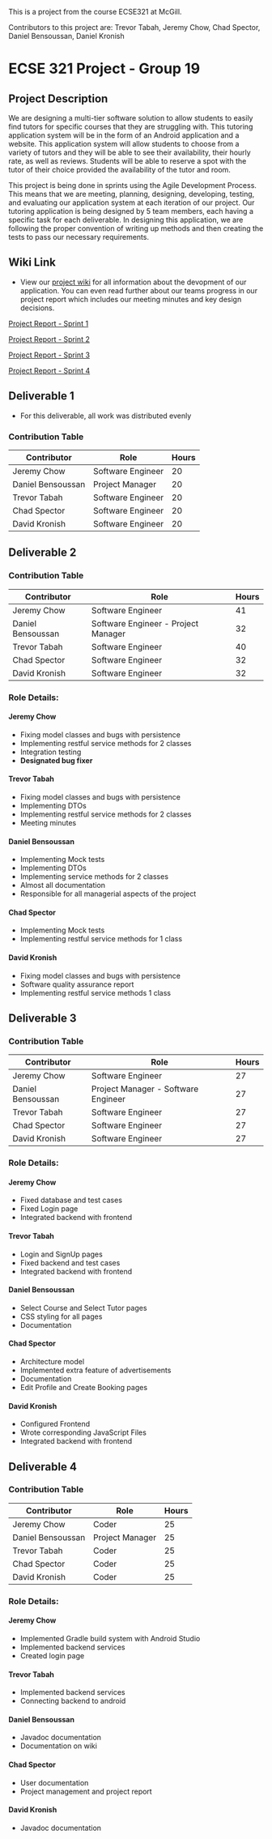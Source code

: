 This is a project from the course ECSE321 at McGill.

Contributors to this project are:
Trevor Tabah,
Jeremy Chow,
Chad Spector,
Daniel Bensoussan,
Daniel Kronish



# ECSE 321 Project - Group 19

## Project Description

We are designing a multi-tier software solution to allow students to easily find tutors for specific courses that they are struggling with. This tutoring application system will be in the form of an Android application and a website. This application system will allow students to choose from a variety of tutors and they will be able to see their availability, their hourly rate, as well as reviews. Students will be able to reserve a spot with the tutor of their choice provided the availability of the tutor and room.

This project is being done in sprints using the Agile Development Process. This means that we are meeting, planning, designing, developing, testing, and evaluating our application system at each iteration of our project. Our tutoring application is being designed by 5 team members, each having a specific task for each deliverable. In designing this application, we are following the proper convention of writing up methods and then creating the tests to pass our necessary requirements.

## Wiki Link

* View our [project wiki](https://github.com/McGill-ECSE321-Fall2019/project-group-19/wiki) for all information about the devopment of our application. You can even read further about our teams progress in our project report which includes our meeting minutes and key design decisions.

[Project Report - Sprint 1](https://github.com/McGill-ECSE321-Fall2019/project-group-19/wiki/Project-Report-Sprint-1)

[Project Report - Sprint 2](https://github.com/McGill-ECSE321-Fall2019/project-group-19/wiki/Project-Report---Sprint-2)

[Project Report - Sprint 3](https://github.com/McGill-ECSE321-Fall2019/project-group-19/wiki/Project-Report---Sprint-3)

[Project Report - Sprint 4](https://github.com/McGill-ECSE321-Fall2019/project-group-19/wiki/Project-Report---Sprint-4)

## Deliverable 1 
* For this deliverable, all work was distributed evenly

### Contribution Table

| Contributor | Role | Hours |
| ----------- | ---- | ----- |
| Jeremy Chow | Software Engineer | 20 |
| Daniel Bensoussan | Project Manager | 20 |
| Trevor Tabah | Software Engineer | 20 |
| Chad Spector | Software Engineer | 20 |
| David Kronish | Software Engineer | 20 |

## Deliverable 2
### Contribution Table

| Contributor | Role | Hours |
| ----------- | ---- | ----- |
| Jeremy Chow | Software Engineer | 41 |
| Daniel Bensoussan | Software Engineer - Project Manager| 32 |
| Trevor Tabah | Software Engineer | 40 |
| Chad Spector | Software Engineer | 32 |
| David Kronish | Software Engineer | 32 |

### Role Details: 

#### Jeremy Chow
* Fixing model classes and bugs with persistence
* Implementing restful service methods for 2 classes
* Integration testing
* **Designated bug fixer**

#### Trevor Tabah
* Fixing model classes and bugs with persistence
* Implementing DTOs
* Implementing restful service methods for 2 classes
* Meeting minutes

#### Daniel Bensoussan
* Implementing Mock tests
* Implementing DTOs
* Implementing service methods for 2 classes
* Almost all documentation
* Responsible for all managerial aspects of the project

#### Chad Spector
* Implementing Mock tests
* Implementing restful service methods for 1 class

#### David Kronish
* Fixing model classes and bugs with persistence
* Software quality assurance report
* Implementing restful service methods 1 class
 
    
## Deliverable 3
### Contribution Table

| Contributor | Role | Hours |
| ----------- | ---- | ----- |
| Jeremy Chow | Software Engineer | 27 |
| Daniel Bensoussan | Project Manager - Software Engineer | 27 |
| Trevor Tabah | Software Engineer | 27 |
| Chad Spector | Software Engineer | 27 |
| David Kronish | Software Engineer | 27 |

### Role Details: 

#### Jeremy Chow
* Fixed database and test cases
* Fixed Login page
* Integrated backend with frontend

#### Trevor Tabah
* Login and SignUp pages
* Fixed backend and test cases
* Integrated backend with frontend

#### Daniel Bensoussan
* Select Course and Select Tutor pages
* CSS styling for all pages
* Documentation

#### Chad Spector
* Architecture model
* Implemented extra feature of advertisements
* Documentation
* Edit Profile and Create Booking pages

#### David Kronish
* Configured Frontend
* Wrote corresponding JavaScript Files
* Integrated backend with frontend
    
## Deliverable 4
### Contribution Table

| Contributor | Role | Hours |
| ----------- | ---- | ----- |
| Jeremy Chow | Coder | 25 |
| Daniel Bensoussan | Project Manager | 25 |
| Trevor Tabah | Coder | 25 |
| Chad Spector | Coder | 25 |
| David Kronish | Coder | 25 |

### Role Details: 

#### Jeremy Chow
* Implemented Gradle build system with Android Studio
* Implemented backend services
* Created login page

#### Trevor Tabah
* Implemented backend services
* Connecting backend to android

#### Daniel Bensoussan
* Javadoc documentation
* Documentation on wiki

#### Chad Spector
* User documentation
* Project management and project report

#### David Kronish
* Javadoc documentation
